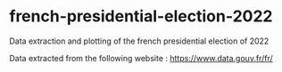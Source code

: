# french-presidential-election-2022
Data extraction and plotting of the french presidential election of 2022

Data extracted from the following website : https://www.data.gouv.fr/fr/